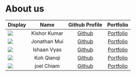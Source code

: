 # About us

Display | Name | Github Profile | Portfolio 
--------|:----:|:--------------:|:---------:
![](https://static.wikia.nocookie.net/naruto/images/b/bb/Itachi.png/revision/latest/scale-to-width-down/1000?cb=20160125182202) | Kishor Kumar | [Github](https://github.com/KishorKumar11) | [Portfolio](docs/team/johndoe.md)
![](https://static.wikia.nocookie.net/naruto/images/4/4a/Obito_Uchiha.png/revision/latest?cb=20160312115221) | Jonathan Mui | [Github](https://github.com/jonathanmui4) | [Portfolio](docs/team/johndoe.md)
![](https://via.placeholder.com/100.png?text=Photo) | Ishaan Vyas | [Github](https://github.com/) | [Portfolio](docs/team/johndoe.md)
![](https://via.placeholder.com/100.png?text=Photo) | Koh Qianqi | [Github](https://github.com/) | [Portfolio](docs/team/johndoe.md)
![](https://via.placeholder.com/100.png?text=Photo) | joel Chiam | [Github](https://github.com/) | [Portfolio](docs/team/johndoe.md)
